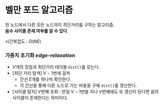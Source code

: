 # 벨만 포드 알고리즘
한 노드에서 다른 모든 노드까지 최단거리를 구하는 알고리즘.  
**음수 사이클 존재 여부를 알 수 있다**.  

시간복잡도 : $O(NE)$

### 가중치 초기화 *edge-relaxation*
- $V$개의 정점과 최단거리 테이블 ```dist[]```를 갖는다.  
- [최단 거리 탐색]
  $V-1$번에 걸쳐 
    - 간선 $E$개를 하나씩 확인한다.
    - 각 간선을 통해 다른 노드로 가는 비용을 구해 ```dist[]```를 갱신한다.
- [사이클 탐지]
  $V$번째 조회 : 만일 $V-1$번을 지나 $V$번째에도 또 갱신이 된다면 음의 사이클이 존재한다는 의미이다. 